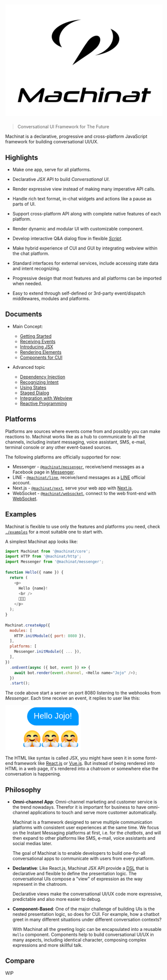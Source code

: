 <h1 align="center">
  <img width="600" src="media/logo.svg" alt="Machinat" />
  <br/>
</h1>

> Conversational UI Framework for The Future

Machinat is a declarative, progressive and cross-platform JavaScript framework for building conversational UI/UX.

## Highlights

- Make one app, serve for all platforms.

- Declarative _JSX_ API to build _Conversational UI_.

- Render expressive view instead of making many imperative API calls.

- Handle rich text format, in-chat widgets and actions like a pause as parts of UI.

- Support cross-platform API along with complete native features of each platform.

- Render dynamic and modular UI with customizable component.

- Develop interactive Q&A dialog flow in flexible [_Script_](docs/stage-dialog.md).

- Make hybrid experience of CUI and GUI by integrating webview within the chat platform.

- Standard interfaces for external services, include accessing state data and intent recognizing.

- Progressive design that most features and all platforms can be imported when needed.

- Easy to extend through self-defined or 3rd-party event/dispatch middlewares, modules and platforms.

## Documents

- Main Concept:
  - [Getting Started](docs/getting-started.md)
  - [Receiving Events](docs/receiving-events.md)
  - [Introducing JSX](docs/introducing-jsx.md)
  - [Rendering Elements](docs/rendering-elements.md)
  - [Components for CUI](docs/components-for-cui.md)

- Advanced topic
  - [Dependency Injection](docs/dependency-injection.md)
  - [Recognizing Intent](docs/recognizing-intent.md)
  - [Using States](docs/using-states.md)
  - [Staged Dialog](docs/stage-dialog.mddocs/stage-dialog.md)
  - [Integration with Webview](docs/integration-with-webview.md)
  - [Reactive Programming](docs/reactive-programming.md)

## Platforms

Platforms are sources where events come from and possibly you can make reactions to. Machinat works like as a hub to communicate to all the channels, including instant messaging, voice assistant, SMS, e-mail, terminal console or any other event-based sources.

The following platforms are officially supported for now:

- Messenger - [`@machinat/messenger`](packages/machinat-messenger), receive/send messages as a Facebook page in [Messenger](https://www.messenger.com).
- LINE - [`@machinat/line`](packages/machinat-line), receive/send messages as a [LINE](https://line.me) official account.
- Next.js - [`@machinat/next`](packages/machinat-next), serve your web app with [Next.js](https://nextjs.org/).
- WebSocket - [`@machinat/websocket`](packages/machinat-websocket), connect to the web front-end with [WebSocket](https://developer.mozilla.org/en-US/docs/Web/API/WebSockets_API).

## Examples

Machinat is flexible to use only the features and platforms you need, check [`./examples`](examples) for a most suitable one to start with.

A simplest Machinat app looks like:

```js
import Machinat from '@machinat/core';
import HTTP from '@machinat/http';
import Messenger from '@machinat/messenger';

function Hello({ name }) {
  return (
    <p>
      Hello {name}!
      <br />
      🤗🤗🤗
    </p>
  );
}

Machinat.createApp({
  modules: [
    HTTP.initModule({ port: 8080 }),
  ],
  platforms: [
    Messenger.initModule({ ... }),
  ],
})
  .onEvent(async ({ bot, event }) => {
    await bot.render(event.channel, <Hello name="Jojo" />);
  })
  .start();
```

The code above start a server on port 8080 listening to the webhooks from _Messenger_. Each time receive an event, it replies to user like this:

![Hello Messages](media/example-message.png)

The HTML like syntax is called JSX, you might have seen it in some fornt-end framework like [React.js](https://reactjs.org/docs/introducing-jsx.html) or [Vue.js](https://vuejs.org/v2/guide/render-function.html#JSX). But instead of being rendered into HTML in a web page, it's rendered into a chatroom or somewhere else the conversation is happening.

## Philosophy

- **Omni-channel App**: Omni-channel marketing and customer service is the trend nowadays. Therefor it is important for business to have omni-channel applications to touch and serve more customer automatically.

  Machinat is a framework designed to serve multiple communication platforms with consistent user experiences  at the same time. We focus on the Instant Messaging platforms at first, i.e. for the _chatbots_, and will then expand to other platforms like SMS, e-mail, voice assistants and social medias later.

  The goal of Machinat is to enable developers to build one-for-all conversational apps to communicate with users from every platform.

- **Declarative**: Like React.js, Machinat JSX API provide a [DSL](https://en.wikipedia.org/wiki/Domain-specific_language) that is declarative and flexible to define the presentation logic. The conversational UIs compose a "view" of expression as the way represent in the chatroom.

  Declarative views make the conversational UI/UX code more expressive, predictable and also more easier to debug.

- **Component-Based**: One of the major challenge of building UIs is the nested presentation logic, so does for CUI. For example, how a chatbot greet in many different situations under different conversation contexts?

  With Machinat all the greeting logic can be encapsulated into a reusable `Hello` component. Components help to build conversational UI/UX in many aspects, including identical character, composing complex expressions and more skillful talk.

## Compare

WIP
